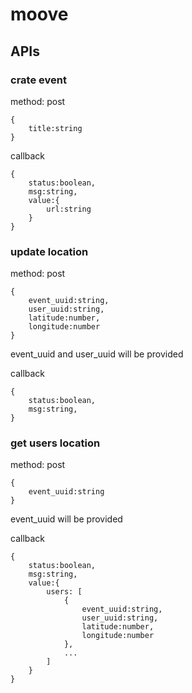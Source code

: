 # moove

## APIs

### crate event

method: post
```
{
    title:string
}   
```

callback
```
{
    status:boolean,
    msg:string,
    value:{
        url:string
    }
}
```

### update location

method: post
```
{
    event_uuid:string,
    user_uuid:string,
    latitude:number,
    longitude:number
}   
```
event_uuid and user_uuid will be provided

callback
```
{
    status:boolean,
    msg:string,
}
```

### get users location

method: post
```
{
    event_uuid:string
}
```
event_uuid will be provided

callback
```
{
    status:boolean,
    msg:string,
    value:{
        users: [
            {   
                event_uuid:string,
                user_uuid:string,
                latitude:number,
                longitude:number
            },
            ...
        ]
    }
}
```

